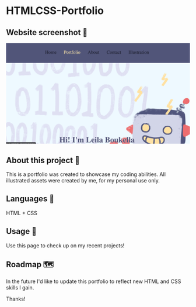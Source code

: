 # HTMLCSS-Portfolio

## Website screenshot 📸

![Portfolio website screenshot](./assets/images/SiteScreenshot.png)

## About this project 🐊

This is a portfolio was created to showcase my coding abilities. 
All illustrated assets were created by me, for my personal use only. 

## Languages 💬
HTML + CSS

## Usage 🐗

Use this page to check up on my recent projects!

## Roadmap 🗺

In the future I'd like to update this portfolio to reflect new HTML and CSS skills I gain. 

Thanks!
